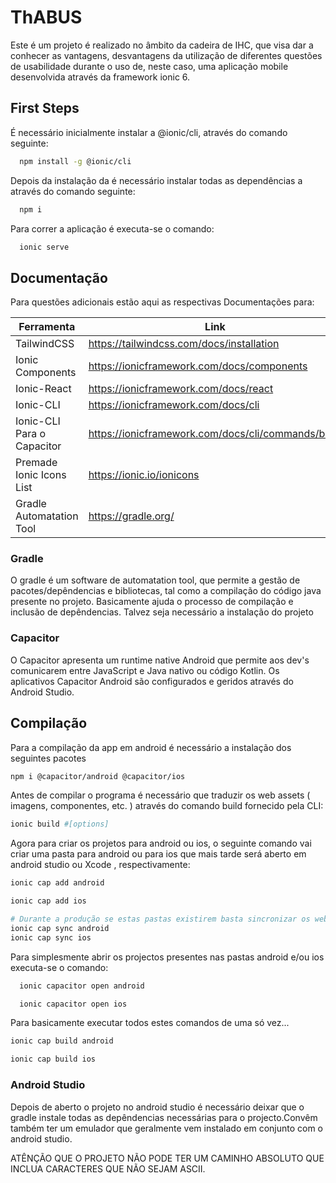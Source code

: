 # ThABUS

Este é um projeto é realizado no âmbito da cadeira de IHC, que visa dar a conhecer as vantagens, desvantagens da utilização de diferentes questões de usabilidade durante o uso de, neste caso, uma aplicação mobile desenvolvida através da framework ionic 6.

## First Steps

É necessário inicialmente instalar a @ionic/cli, através do comando seguinte:

```bash
  npm install -g @ionic/cli
```

Depois da instalação da é necessário instalar todas as dependências a através do comando seguinte:

```bash
  npm i
```

Para correr a aplicação é executa-se o comando:

```bash
  ionic serve
```

## Documentação

Para questões adicionais estão aqui as respectivas Documentações para:

| Ferramenta                 | Link                                               |
| -------------------------- | -------------------------------------------------- |
| TailwindCSS                | https://tailwindcss.com/docs/installation          |
| Ionic Components           | https://ionicframework.com/docs/components         |
| Ionic-React                | https://ionicframework.com/docs/react              |
| Ionic-CLI                  | https://ionicframework.com/docs/cli                |
| Ionic-CLI Para o Capacitor | https://ionicframework.com/docs/cli/commands/build |
| Premade Ionic Icons List   | https://ionic.io/ionicons                          |
| Gradle Automatation Tool   | https://gradle.org/                                |

### Gradle

O gradle é um software de automatation tool, que permite a gestão de pacotes/depêndencias e bibliotecas, tal como a compilação do código java presente no projeto. Basicamente
ajuda o processo de compilação e inclusão de depêndencias.
Talvez seja necessário a instalação do projeto

### Capacitor

O Capacitor apresenta um runtime native Android que permite aos dev's comunicarem entre JavaScript e Java nativo ou código Kotlin.
Os aplicativos Capacitor Android são configurados e geridos através do Android Studio.

## Compilação

Para a compilação da app em android é necessário a instalação dos seguintes pacotes

```bash
npm i @capacitor/android @capacitor/ios
```

Antes de compilar o programa é necessário que traduzir os web assets ( imagens, componentes, etc. ) através do comando build fornecido pela CLI:

```bash
ionic build #[options]
```

Agora para criar os projetos para android ou ios, o seguinte comando vai criar uma pasta para android ou para ios que mais tarde será aberto em android studio ou Xcode , respectivamente:

```bash
ionic cap add android
```

```bash
ionic cap add ios
```

```bash
# Durante a produção se estas pastas existirem basta sincronizar os web-assets com os projetos através de ...
ionic cap sync android
ionic cap sync ios
```

Para simplesmente abrir os projectos presentes nas pastas android e/ou ios executa-se o comando:

```bash
  ionic capacitor open android
```
```bash
  ionic capacitor open ios
```

Para basicamente executar todos estes comandos de uma só vez...

```bash
ionic cap build android
```

```bash
ionic cap build ios
```

### Android Studio 
  Depois de aberto o projeto no android studio é necessário deixar que o gradle instale todas as depêndencias necessárias para o projecto.Convêm também ter um emulador que 
  geralmente vem instalado em conjunto com o android studio. 

  ATÊNÇÃO QUE O PROJETO NÃO PODE TER UM CAMINHO ABSOLUTO QUE INCLUA CARACTERES QUE NÃO SEJAM ASCII.
